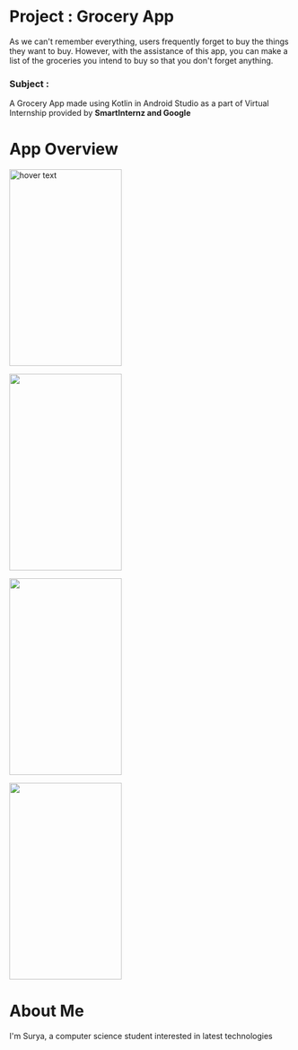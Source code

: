 <h1>Project : Grocery App</h1>
<p> As we can't remember everything, users frequently forget to buy the things they want to buy. However, with the assistance of this app, you can make a list of the groceries you intend to buy so that you don't forget anything. </p>

<h3>Subject :</h3>
<p>A Grocery App made using Kotlin in Android Studio as a part of Virtual Internship provided by <b>SmartInternz and Google</b></p>

<h1>App Overview</h1>

<p> <img src="https://user-images.githubusercontent.com/92356321/190845459-425e150e-e0e0-4042-aede-33b3919ec726.jpg"
        title="hover text" width="200px" height="350px" > </p>
<p> <img src="https://user-images.githubusercontent.com/92356321/190845455-206dc339-7fb4-4d48-b583-6692ec28fa45.jpg"
        width="200px" height="350px"> </p>
<p> <img src="https://user-images.githubusercontent.com/92356321/190845457-c64470de-fbe9-46bf-8a55-bf7f57241bdf.jpg"
        width="200px" height="350px"> </p>
<p> <img src="https://user-images.githubusercontent.com/92356321/190845458-437a68a2-d94c-4ad4-8491-2cb5570b5859.jpg"
        width="200px" height="350px"> </p>
        
<h1>About Me</h1>
<p> I'm Surya, a computer science student interested in latest technologies </p>








